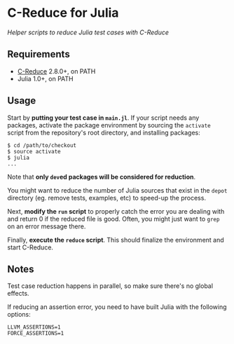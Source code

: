 # C-Reduce for Julia

*Helper scripts to reduce Julia test cases with C-Reduce*


## Requirements

- [C-Reduce](https://embed.cs.utah.edu/creduce/) 2.8.0+, on PATH
- Julia 1.0+, on PATH


## Usage

Start by **putting your test case in `main.jl`**. If your script needs any
packages, activate the package environment by sourcing the `activate` script
from the repository's root directory, and installing packages:

```
$ cd /path/to/checkout
$ source activate
$ julia
...
```

Note that **only `dev`ed packages will be considered for reduction**.

You might want to reduce the number of Julia sources that exist in the `depot`
directory (eg. remove tests, examples, etc) to speed-up the process.

Next, **modify the `run` script** to properly catch the error you are dealing
with and return 0 if the reduced file is good. Often, you might just want to
`grep` on an error message there.

Finally, **execute the `reduce` script**. This should finalize the environment
and start C-Reduce.


## Notes

Test case reduction happens in parallel, so make sure there's no global effects.

If reducing an assertion error, you need to have built Julia with the following
options:

```
LLVM_ASSERTIONS=1
FORCE_ASSERTIONS=1
```
